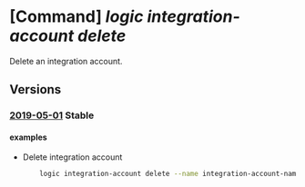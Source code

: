 # [Command] _logic integration-account delete_

Delete an integration account.

## Versions

### [2019-05-01](/Resources/mgmt-plane/L3N1YnNjcmlwdGlvbnMve30vcmVzb3VyY2Vncm91cHMve30vcHJvdmlkZXJzL21pY3Jvc29mdC5sb2dpYy9pbnRlZ3JhdGlvbmFjY291bnRzL3t9/2019-05-01.xml) **Stable**

<!-- mgmt-plane /subscriptions/{}/resourcegroups/{}/providers/microsoft.logic/integrationaccounts/{} 2019-05-01 -->

#### examples

- Delete integration account
    ```bash
        logic integration-account delete --name integration-account-name --resource-group rg
    ```
